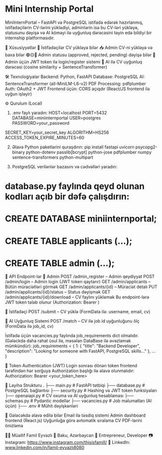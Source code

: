 # Mini Internship Portal

MiniInternPortal – FastAPI və PostgreSQL istifadə edərək hazırlanmış, istifadəçilərin CV-lərini yüklədiyi, adminlərin isə bu CV-ləri yükləyə, statusunu dəyişə və AI köməyi ilə uyğunluq dərəcəsini təyin edə bildiyi bir internship platformasıdır.

🚀 Xüsusiyyətlər
📝 İstifadəçilər CV yükləyə bilər
📥 Admin CV-ni yükləyə və baxa bilər
🟢🟡🔴 Admin statusu (approved, rejected, pending) dəyişə bilər
🔐 Admin üçün JWT token ilə login/register sistemi
🤖 AI ilə CV uyğunluq dərəcəsi (cosine similarity + SentenceTransformer)

🛠 Texnologiyalar
Backend: Python, FastAPI
Database: PostgreSQL
AI: SentenceTransformer (all-MiniLM-L6-v2)
PDF Processing: pdfplumber
Auth: OAuth2 + JWT
Frontend üçün: CORS açıqdır (React/JS frontend ilə uyğun işləyir)

⚙️ Qurulum (Local)
1. .env faylı yaradın:
HOST=localhost
PORT=5432
DATABASE=miniinternportal
USER=postgres
PASSWORD=your_password

SECRET_KEY=your_secret_key
ALGORITHM=HS256
ACCESS_TOKEN_EXPIRE_MINUTES=60

2. Əlavə Python paketlərini quraşdırın:
pip install fastapi uvicorn psycopg2-binary python-dotenv passlib[bcrypt] python-jose pdfplumber numpy sentence-transformers python-multipart

3. PostgreSQL verilənlər bazasını və cədvəlləri yaradın:
# database.py faylında qeyd olunan kodları açıb bir dəfə çalışdırın:
# CREATE DATABASE miniinternportal;
# CREATE TABLE applicants (...);
# CREATE TABLE admin (...);

📡 API Endpoint-lər
🔐 Admin
POST /admin_register – Admin qeydiyyat
POST /admin/login – Admin login (JWT token qaytarır)
GET /admin/applicants – Bütün müraciətləri görmək
GET /admin/applicants/{id} – Müraciət detalı
PUT /admin/applicants/{id}/status – Status dəyişmək
GET /admin/applicants/{id}/download – CV faylını yükləmək
Bu endpoint-lərə JWT token tələb olunur (Authorization: Bearer <token>)

👤 İstifadəçi
POST /submit – CV yüklə (FormData ilə: username, email, cv)

🤖 AI Uyğunluq Sistemi
POST /match – CV ilə job id uyğunluğunu ölç (FormData ilə job_id, cv)

İstifadə üçün vacancies.py faylında job_requirements dict olmalıdır. (Gələckdə daha rahat üsul ilə, məsələn DataBase ilə əvəzləmək mümkündür):
job_requirements = {
    1: {
        "title": "Backend Developer",
        "description": "Looking for someone with FastAPI, PostgreSQL skills..."
    },
    ...
}

🔐 Token Authentication (JWT)
Login sonrası dönən token frontend tərəfindən hər sorğuya Authorization başlığı ilə əlavə olunmalıdır:
Authorization: Bearer <your_token_here>

📂 Layihə Strukturu
.
├── main.py              # FastAPI tətbiqi
├── database.py          # PostgreSQL bağlantısı
├── security.py          # Hashing və JWT token funksiyaları
├── openaiapi.py         # CV oxuma və AI uyğunluq hesablaması
├── schemas.py           # Pydantic modellər
├── vacancies.py         # Job məlumatları (AI üçün)
├── .env                 # Mühit dəyişkənləri

📌 Gələcəkdə əlavə edilə bilər
Email ilə təsdiq sistemi
Admin dashboard frontend (React.js)
Uyğunluğa görə avtomatik sıralama
CV PDF-lərini önizləmə

👨‍💻 Müəllif
Famil Eyvazlı
📍 Baku, Azərbaycan
💼 Entrepreneur, Developer
📷 Instagram: https://www.instagram.com/thisisfamill/
💼 LinkedIn: www.linkedin.com/in/famil-eyvazlı8080













